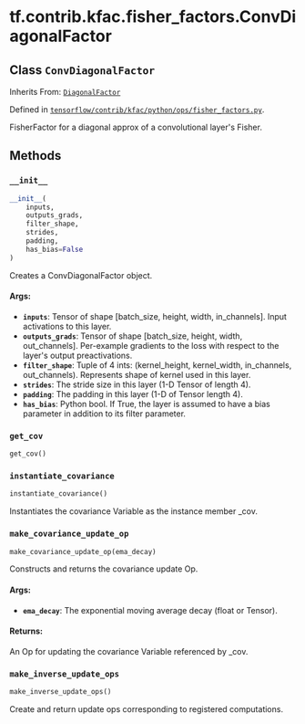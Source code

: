 <div itemscope itemtype="http://developers.google.com/ReferenceObject">
<meta itemprop="name" content="tf.contrib.kfac.fisher_factors.ConvDiagonalFactor" />
<meta itemprop="property" content="__init__"/>
<meta itemprop="property" content="get_cov"/>
<meta itemprop="property" content="instantiate_covariance"/>
<meta itemprop="property" content="make_covariance_update_op"/>
<meta itemprop="property" content="make_inverse_update_ops"/>
</div>

# tf.contrib.kfac.fisher_factors.ConvDiagonalFactor

## Class `ConvDiagonalFactor`

Inherits From: [`DiagonalFactor`](../../../../tf/contrib/kfac/fisher_factors/DiagonalFactor.md)



Defined in [`tensorflow/contrib/kfac/python/ops/fisher_factors.py`](https://www.tensorflow.org/code/tensorflow/contrib/kfac/python/ops/fisher_factors.py).

FisherFactor for a diagonal approx of a convolutional layer's Fisher.

## Methods

<h3 id="__init__"><code>__init__</code></h3>

``` python
__init__(
    inputs,
    outputs_grads,
    filter_shape,
    strides,
    padding,
    has_bias=False
)
```

Creates a ConvDiagonalFactor object.

#### Args:

* <b>`inputs`</b>: Tensor of shape [batch_size, height, width, in_channels].
    Input activations to this layer.
* <b>`outputs_grads`</b>: Tensor of shape [batch_size, height, width, out_channels].
    Per-example gradients to the loss with respect to the layer's output
    preactivations.
* <b>`filter_shape`</b>: Tuple of 4 ints: (kernel_height, kernel_width, in_channels,
    out_channels). Represents shape of kernel used in this layer.
* <b>`strides`</b>: The stride size in this layer (1-D Tensor of length 4).
* <b>`padding`</b>: The padding in this layer (1-D of Tensor length 4).
* <b>`has_bias`</b>: Python bool. If True, the layer is assumed to have a bias
    parameter in addition to its filter parameter.

<h3 id="get_cov"><code>get_cov</code></h3>

``` python
get_cov()
```



<h3 id="instantiate_covariance"><code>instantiate_covariance</code></h3>

``` python
instantiate_covariance()
```

Instantiates the covariance Variable as the instance member _cov.

<h3 id="make_covariance_update_op"><code>make_covariance_update_op</code></h3>

``` python
make_covariance_update_op(ema_decay)
```

Constructs and returns the covariance update Op.

#### Args:

* <b>`ema_decay`</b>: The exponential moving average decay (float or Tensor).

#### Returns:

An Op for updating the covariance Variable referenced by _cov.

<h3 id="make_inverse_update_ops"><code>make_inverse_update_ops</code></h3>

``` python
make_inverse_update_ops()
```

Create and return update ops corresponding to registered computations.



